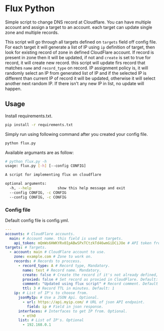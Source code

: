 # Flux Python
Simple script to change DNS record at Cloudflare.
You can have multiple account and assign a target to an account. each target can update single zone and multiple records.

This script will go through all targets defined on ```targets``` field off config file. For each target it will generate a list of IP using ```ip``` definition of target, then look for existing record of zone in defined CloudFlare account.
If record is present in zone then it will be updated, if not and ```create``` is set to true for record, it will create new record.
this script will update firs record that matches ```name``` and ```record_type``` on record.
IP assignment policy is, it will randomly select an IP from generated list of IP and if the selected IP is different than current IP of record it will be updated, otherwise it will select another next random IP. If there isn't any new IP in list, no update will happen.

## Usage

Install requirements.txt.
```bash
pip install -r requirements.txt
```

Simply run using following command after you created your config file.
```bash
python flux.py
```

Available argumants are as follow:
```bash
# python flux.py -h
usage: flux.py [-h] [--config CONFIG]

A script for implementing flux on cloudflare

optional arguments:
  -h, --help            show this help message and exit
  --config CONFIG, -c CONFIG
  --config CONFIG, -c CONFIG
```

### Config file

Default config file is config.yml.

```yaml
---
accounts: # CloudFlare accounts.
  main: # Account name. this field is used on targets.
    api_token: mQmWs6HWKYRx0IpABwSPxTCtzkTd46wmGiDCiJOe # API token from CloudFlare.
targets: # Targets.
  - account: main # CloudFlare account to use.
    zone: example.com # Zone to work on.
    records: # Records to proccess.
      - record_type: A # Record type, Mandatory.
        name: test # Record name. Mandatory.
        create: false # Create the record if it's not already defined, Default: false.
        proxied: false # Set record as proxied in CloudFlare. Default: false.
        comment: "Updated using flux script" # Record comment. Default "".
        ttl: 3 # Record TTL in minutes. Default: 1
    ip: # List of IP's to choose from.
      jsonMyIp: # Use a JSON Api. Optional.
        - url: https://api.myip.com/ # URL of json API endpoint.
          field: ip # Field in json response.
      interfaces: # Interfaces to get IP from. Optional.
        - eth0
      list: # List of IP's. Optional
        - 192.168.0.1
```
